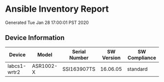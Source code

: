# Ansible Inventory Report
Generated Tue Jan 28 17:00:01 PST 2020

## Device Information

| Device | Model | Serial Number | SW Version | SW Compliance |
|--------|-------|---------------|------------|---------------|
| labcs1-wrtr2 | ASR1002-X | SSI163907TS | 16.06.05 | standard


